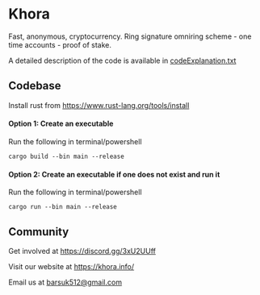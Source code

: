 # Khora

Fast, anonymous, cryptocurrency. 
Ring signature omniring scheme - one time accounts - proof of stake. 

A detailed description of the code is available in [codeExplanation.txt](codeExplanation.txt)

## Codebase


Install rust from https://www.rust-lang.org/tools/install

#### Option 1: Create an executable
Run the following in terminal/powershell
```
cargo build --bin main --release
```
#### Option 2: Create an executable if one does not exist and run it
Run the following in terminal/powershell
```
cargo run --bin main --release
```

## Community

Get involved at https://discord.gg/3xU2UUff

Visit our website at https://khora.info/

Email us at barsuk512@gmail.com
